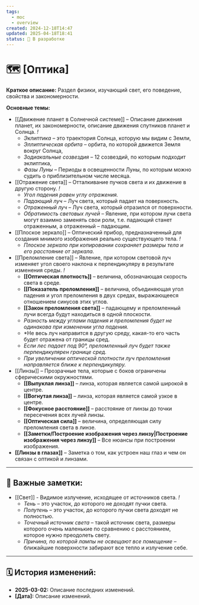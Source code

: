 ```yaml
---
tags:
  - moc
  - overview
created: 2024-12-18T14:47
updated: 2025-04-18T18:41
status: 🚧 В разработке
---
```


# 🗺️ **[Оптика]**

**Краткое описание:**  Раздел физики, изучающий свет, его поведение, свойства и закономерности.

**Основные темы:**

- [[Движение планет в Солнечной системе]] – Описание движения планет, их закономерности, описание движения спутников планет и Солнца. *!*
	- *Эклиптика* – это траектория Солнца, которую мы видим с Земли,
	- *Эллиптическая орбита* – орбита, по которой движется Земля вокруг Солнца,
	- *Зодиакальные созвездия* – 12 созвездий, по которым подходит эклиптика,
	- *Фазы Луны* – Периоды в освещенности Луны, по которым можно судить о приблизительном числе месяца.
- [[Отражение света]] – Отталкивание пучков света и их движение в другую сторону. *!*
	- *Угол падения равен углу отражения.*
	- *Падающий луч* – Луч света, который падает на поверхность. 
	- *Отраженный луч* – Луч света, который отразился от поверхности.
	- *Обратимость световых лучей* – Явление, при котором лучи света могут взаимно заменять свои роли, т.е. падающий станет отраженным, а отраженный – падающим.
- [[Плоское зеркало]] – Оптический прибор, предназначенный для создания мнимого изображения реально существующего тела. *!*
	- *Плоское зеркало при копировании сохраняет размеры тела и его расстояние от зеркала.*
- [[Преломление света]] – Явление, при котором световой луч изменяет угол своего наклона к перпендикуляру в результате изменения среды. *!*
	- **[[Оптическая плотность]]** – величина, обозначающая скорость света в среде.
	- **[[Показатель преломления]]** – величина, объединяющая угол падения и угол преломления в двух средах, выражающееся отношением синусов этих углов.
	- **[[Закон преломления света]]** – падающему и преломленный лучи всегда будут находиться в одной плоскости. 
	- *Разность между углами падения и преломления будет не одинакова при изменении угла падения.*
	- *Не весь луч направится в другую среду, какая-то его часть будет отражена от границы сред.
	- *Если лес падает под 90°, преломленный луч будет также перпендикулярен границе сред.*
	- *При увеличении оптической плотности луч преломления направляется ближе к перпендикуляру.*
- [[Линзы]] – Прозрачные тела, которые с боков ограничены сферическими окружностями.
	- **[[Выпуклая линза]]** – линза, которая является самой широкой в центре. 
	- **[[Вогнутая линза]]** – линза, которая является самой узкое в центре. 
	- **[[Фокусное расстояние]]** – расстояние от линзы до точки пересечения всех лучей линзы. 
	- **[[Оптическая сила]]** – величина, определяющая силу преломления света в линзе. 
	- **[[Заметки/Построение изображения через линзу|Построение изображения через линзу]]** – Все нюансы при построении изображения.
- **[[Линзы в глазах]]** – Заметка о том, как устроен наш глаз и чем он связан с оптикой и линзами.

---

## 🔗 **Важные заметки:**

- [[Свет]] - Видимое излучение, исходящее от источников света. *!*
	- *Тень* – это участок, до которого не доходят пучки света.
	- *Полутень* – это участок, до которого пучки света доходят не полностью.
	- *Точечный источник света* – такой источник света, размеры которого очень маленькие по сравнению с расстоянием, которое нужно преодолеть свету.
	- *Причина, по которой лампы не освещают все помещение* – ближайшие поверхности забирают все тепло и излучение себе.

- - -

## 🗓️ **История изменений:**

- **2025-03-02:**  Описание последних изменений.
- **[Дата]:**  Описание изменений.